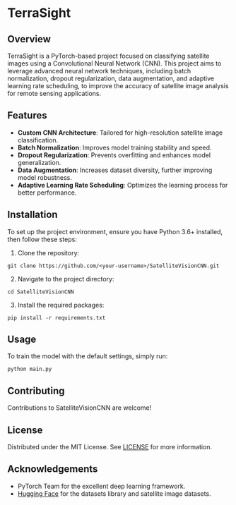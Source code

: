 # TerraSight

## Overview
TerraSight is a PyTorch-based project focused on classifying satellite images using a Convolutional Neural Network (CNN). This project aims to leverage advanced neural network techniques, including batch normalization, dropout regularization, data augmentation, and adaptive learning rate scheduling, to improve the accuracy of satellite image analysis for remote sensing applications.

## Features
- **Custom CNN Architecture**: Tailored for high-resolution satellite image classification.
- **Batch Normalization**: Improves model training stability and speed.
- **Dropout Regularization**: Prevents overfitting and enhances model generalization.
- **Data Augmentation**: Increases dataset diversity, further improving model robustness.
- **Adaptive Learning Rate Scheduling**: Optimizes the learning process for better performance.

## Installation
To set up the project environment, ensure you have Python 3.6+ installed, then follow these steps:

1. Clone the repository:
```
git clone https://github.com/<your-username>/SatelliteVisionCNN.git
```

2. Navigate to the project directory:
```
cd SatelliteVisionCNN
```

3. Install the required packages:
```
pip install -r requirements.txt
```

## Usage
To train the model with the default settings, simply run:
```
python main.py
```

## Contributing
Contributions to SatelliteVisionCNN are welcome! 

## License
Distributed under the MIT License. See [LICENSE](LICENSE) for more information.

## Acknowledgements
- PyTorch Team for the excellent deep learning framework.
- [Hugging Face](https://huggingface.co/) for the datasets library and satellite image datasets.
